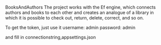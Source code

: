 BooksAndAuthors
The project works with the Ef engine, which connects authors and books to each other and creates an analogue of a library in which it is possible to check out,
return, delete, correct, and so on.

To get the token, just use it
username: admin
password: admin

and fill in connectionstring,appsettings.json
